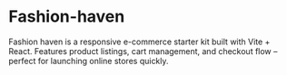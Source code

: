 # Fashion-haven
Fashion haven is a responsive e-commerce starter kit built with Vite + React. Features product listings, cart management, and checkout flow – perfect for launching online stores quickly.
